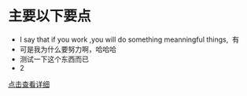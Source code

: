 # 主要以下要点
* I say that if you work ,you will do something meanningful things,  有
* 可是我为什么要努力啊，哈哈哈  
* 测试一下这个东西而已    
* 2

[点击查看详细](wordstosay.txt)

